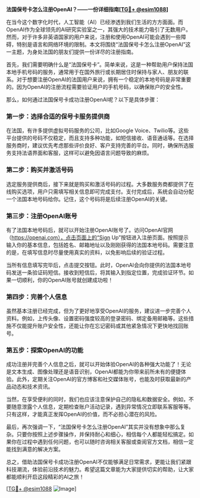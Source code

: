 **法国保号卡怎么注册OpenAI？——一份详细指南[[TG💪+ @esim1088](https://t.me/s/esim1088)]**

在当今这个数字化时代，人工智能（AI）已经渗透到我们生活的方方面面。而OpenAI作为全球领先的AI研究实验室之一，其强大的技术能力吸引了无数用户。然而，对于许多非英语国家的用户来说，注册和使用OpenAI可能会遇到一些障碍，特别是语言和网络环境的限制。本文将围绕“法国保号卡怎么注册OpenAI”这一主题，为身处法国的朋友们提供一份详尽的注册指南。

首先，我们需要明确什么是“法国保号卡”。简单来说，这是一种帮助用户保持法国本地手机号码的服务，通常用于在国外旅行或长期居住时保持与家人、朋友的联系。对于想要注册OpenAI的法国用户来说，拥有一个稳定的本地号码是非常重要的。因为OpenAI的注册流程需要验证用户的手机号码，以确保账户的安全性。

那么，如何通过法国保号卡成功注册OpenAI呢？以下是具体步骤：

### 第一步：选择合适的保号卡服务提供商

在法国，有许多提供虚拟号码服务的公司，比如Google Voice、Twilio等。这些平台提供的号码不仅稳定，而且支持多种功能，如短信接收、语音通话等。在选择服务商时，建议优先考虑那些评价良好、客户支持完善的平台。同时，确保所选服务支持法语界面和客服，这样可以避免因语言问题导致的麻烦。

### 第二步：购买并激活号码

选定服务提供商后，接下来就是购买和激活号码的过程。大多数服务商都提供了在线购买选项，用户只需填写相关信息即可完成支付。支付完成后，系统会自动分配一个法国本地号码给你。记住，这个号码将是后续注册OpenAI的关键。

### 第三步：注册OpenAI账号

有了法国本地号码后，就可以开始注册OpenAI账号了。访问OpenAI官网（https://openai.com），点击页面上的“Sign Up”按钮进入注册页面。按照提示输入你的基本信息，包括姓名、邮箱地址以及刚刚获得的法国本地号码。需要注意的是，在填写信息时尽量使用真实的资料，以免影响后续的验证过程。

当所有信息填写完毕后，点击提交按钮。此时，OpenAI会向你提供的法国本地号码发送一条验证码短信。接收到短信后，将其输入到指定位置，完成验证环节。如果一切顺利，你的OpenAI账号就创建成功啦！

### 第四步：完善个人信息

虽然基本注册已经完成，但为了更好地享受OpenAI的服务，建议进一步完善个人资料。例如，上传头像、设置密码强度较高的登录密码、绑定备用邮箱等。这些措施不仅能提升账户安全性，还能让你在忘记密码或其他紧急情况下更快地找回账号。

### 第五步：探索OpenAI的功能

成功注册并完善个人信息之后，就可以开始体验OpenAI的各种强大功能了！无论是文本生成、图像处理还是语音识别，OpenAI都能为你带来前所未有的便捷体验。此外，定期关注OpenAI的官方博客和社交媒体账号，也能及时获取最新的产品动态和技术资讯。

当然，在享受便利的同时，我们也应该注意保护自己的隐私和数据安全。例如，不要随意泄露个人信息，定期检查账户活动记录，遇到异常情况立即联系客服等等。只有这样，才能真正发挥OpenAI的价值，而不必担心潜在的风险。

最后，再次强调一下，“法国保号卡怎么注册OpenAI”其实并没有想象中那么复杂。只要你按照上述步骤操作，并保持耐心和细心，相信每个人都能轻松搞定。如果你在过程中遇到任何问题，也可以随时咨询相关客服或查阅官方文档，相信一定能找到满意的解决方案。

总之，借助法国保号卡成功注册OpenAI不仅能够满足日常需求，更能让我们紧跟科技潮流，体验前沿技术的魅力。希望这篇文章能为大家提供切实的帮助，让大家都能顺利开启这段精彩的AI之旅！

[[TG💪+ @esim1088](https://t.me/s/esim1088) ![Image](https://i.postimg.cc/4NQfJmqS/Snipaste-2025-05-13-00-14-12.png)]